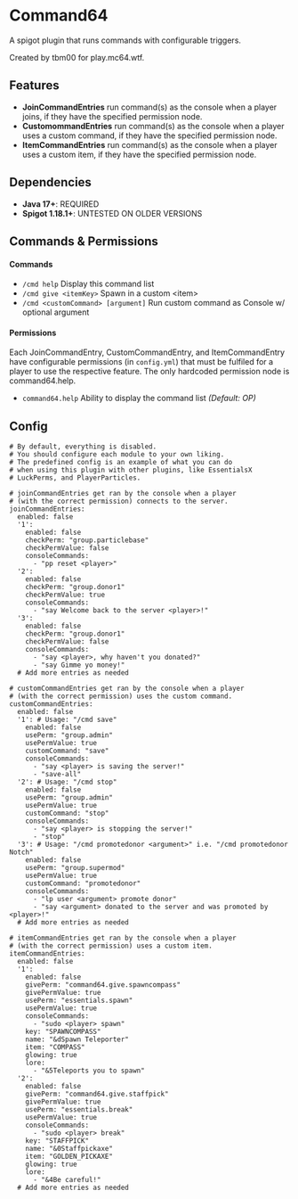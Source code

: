 # Command64
A spigot plugin that runs commands with configurable triggers.

Created by tbm00 for play.mc64.wtf.

## Features
- **JoinCommandEntries** run command(s) as the console when a player joins, if they have the specified permission node.
- **CustomommandEntries** run command(s) as the console when a player uses a custom command, if they have the specified permission node.
- **ItemCommandEntries** run command(s) as the console when a player uses a custom item, if they have the specified permission node.

## Dependencies
- **Java 17+**: REQUIRED
- **Spigot 1.18.1+**: UNTESTED ON OLDER VERSIONS

## Commands & Permissions
#### Commands
- `/cmd help` Display this command list
- `/cmd give <itemKey>` Spawn in a custom \<item\>
- `/cmd <customCommand> [argument]` Run custom command as Console w/ optional argument
#### Permissions
Each JoinCommandEntry, CustomCommandEntry, and ItemCommandEntry have configurable permissions (in `config.yml`) that must be fulfiled for a player to use the respective feature. The only hardcoded permission node is command64.help.
- `command64.help` Ability to display the command list *(Default: OP)*


## Config
```
# By default, everything is disabled.
# You should configure each module to your own liking.
# The predefined config is an example of what you can do
# when using this plugin with other plugins, like EssentialsX
# LuckPerms, and PlayerParticles.

# joinCommandEntries get ran by the console when a player 
# (with the correct permission) connects to the server.
joinCommandEntries:
  enabled: false
  '1':
    enabled: false
    checkPerm: "group.particlebase"
    checkPermValue: false
    consoleCommands:
      - "pp reset <player>"
  '2':
    enabled: false
    checkPerm: "group.donor1"
    checkPermValue: true
    consoleCommands:
      - "say Welcome back to the server <player>!"
  '3':
    enabled: false
    checkPerm: "group.donor1"
    checkPermValue: false
    consoleCommands:
      - "say <player>, why haven't you donated?"
      - "say Gimme yo money!"
  # Add more entries as needed

# customCommandEntries get ran by the console when a player 
# (with the correct permission) uses the custom command.
customCommandEntries:
  enabled: false
  '1': # Usage: "/cmd save"
    enabled: false
    usePerm: "group.admin"
    usePermValue: true
    customCommand: "save"
    consoleCommands:
      - "say <player> is saving the server!"
      - "save-all"
  '2': # Usage: "/cmd stop"
    enabled: false
    usePerm: "group.admin"
    usePermValue: true
    customCommand: "stop"
    consoleCommands:
      - "say <player> is stopping the server!"
      - "stop"
  '3': # Usage: "/cmd promotedonor <argument>" i.e. "/cmd promotedonor Notch"
    enabled: false
    usePerm: "group.supermod"
    usePermValue: true
    customCommand: "promotedonor"
    consoleCommands:
      - "lp user <argument> promote donor"
      - "say <argument> donated to the server and was promoted by <player>!"
  # Add more entries as needed

# itemCommandEntries get ran by the console when a player
# (with the correct permission) uses a custom item.
itemCommandEntries:
  enabled: false
  '1':
    enabled: false
    givePerm: "command64.give.spawncompass"
    givePermValue: true
    usePerm: "essentials.spawn"
    usePermValue: true
    consoleCommands:
      - "sudo <player> spawn"
    key: "SPAWNCOMPASS"
    name: "&dSpawn Teleporter"
    item: "COMPASS"
    glowing: true
    lore:
      - "&5Teleports you to spawn"
  '2':
    enabled: false
    givePerm: "command64.give.staffpick"
    givePermValue: true
    usePerm: "essentials.break"
    usePermValue: true
    consoleCommands:
      - "sudo <player> break"
    key: "STAFFPICK"
    name: "&0Staffpickaxe"
    item: "GOLDEN_PICKAXE"
    glowing: true
    lore:
      - "&4Be careful!"
  # Add more entries as needed
```
